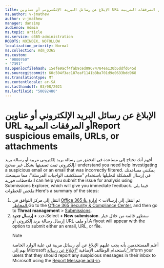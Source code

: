 ```yaml
---
title: الإبلاغ عن رسائل البريد الإلكتروني أو عناوين URL أو المرفقات المريبة
ms.author: v-jmathew
author: v-jmathew
manager: dansimp
audience: Admin
ms.topic: article
ms.service: o365-administration
ROBOTS: NOINDEX, NOFOLLOW
localization_priority: Normal
ms.collection: Adm_O365
ms.custom:
- "9000760"
- "7391"
ms.openlocfilehash: 15efe9acf4fab9ced09674784ea130b5ddfd645d
ms.sourcegitcommit: 60c504f3ac187eaf1141b3ba701d9e0633bdd968
ms.translationtype: MT
ms.contentlocale: ar-SA
ms.lasthandoff: 03/08/2021
ms.locfileid: "50692480"
---
```

# <a name="report-suspicious-emails-urls-or-attachments"></a><span data-ttu-id="5ae19-102">الإبلاغ عن رسائل البريد الإلكتروني أو عناوين URL أو المرفقات المريبة</span><span class="sxs-lookup"><span data-stu-id="5ae19-102">Report suspicious emails, URLs, or attachments</span></span>

<span data-ttu-id="5ae19-103">أفهم أنك تحتاج إلى مساعدة في التحقق من رسالة بريد إلكتروني مريبة أو رسالة بريد إلكتروني تمت تصفيتها بشكل غير صحيح.</span><span class="sxs-lookup"><span data-stu-id="5ae19-103">I understand you need help investigating a suspicious email or an email that was incorrectly filtered.</span></span> <span data-ttu-id="5ae19-104">يمكنني مساعدتك في إرسال المشكلة لتحليلها باستخدام "مستكشف الواجبات المرسلة"، مما سيمنحك ملاحظات فورية.</span><span class="sxs-lookup"><span data-stu-id="5ae19-104">I can help you submit the issue for analysis using Submissions Explorer, which will give you immediate feedback.</span></span> <span data-ttu-id="5ae19-105">فيما يلي ملخص للخطوات:</span><span class="sxs-lookup"><span data-stu-id="5ae19-105">Here's a summary of the steps:</span></span>

1. <span data-ttu-id="5ae19-106">انتقل إلى مركز التوافق في [Office 365 &،](https://go.microsoft.com/fwlink/p/?linkid=2077143) ثم انتقل إلى إرسالات  >  [إدارة المخاطر.](https://go.microsoft.com/fwlink/?linkid=2101521)</span><span class="sxs-lookup"><span data-stu-id="5ae19-106">Go to the [Office 365 Security & Compliance Center](https://go.microsoft.com/fwlink/p/?linkid=2077143), and then go to **Threat management** > [Submissions](https://go.microsoft.com/fwlink/?linkid=2101521).</span></span>
2. <span data-ttu-id="5ae19-107">حدد **+ إرسال جديد.**</span><span class="sxs-lookup"><span data-stu-id="5ae19-107">Select **+ New submission**.</span></span> <span data-ttu-id="5ae19-108">ستظهر قائمة من خلال خيار إرسال رسالة بريد إلكتروني أو URL أو ملف.</span><span class="sxs-lookup"><span data-stu-id="5ae19-108">A flyout will appear with the option to submit either an email, URL, or file.</span></span>
    > [!NOTE]
    > <span data-ttu-id="5ae19-109">أعلم المستخدمين بأنه يجب عليهم الإبلاغ عن أي رسائل مريبة في علبة الوارد الخاصة بهم إلى Microsoft باستخدام الوظائف الإضافية ["الإبلاغ عن رسالة".](https://go.microsoft.com/fwlink/?linkid=2092385)</span><span class="sxs-lookup"><span data-stu-id="5ae19-109">Inform your users that they should report any suspicious messages in their inbox to Microsoft using the [Report Message add-in](https://go.microsoft.com/fwlink/?linkid=2092385).</span></span>
